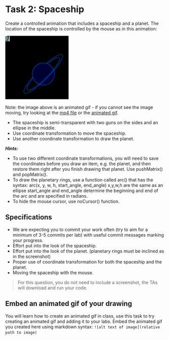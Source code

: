 # Task 2: Spaceship

Create a controlled animation that includes a spaceship and a planet. The location of the spaceship is controlled by the mouse as in this animation: 

![spaceship planet](../../images/spaceship_planet.gif)

Note: the image above is an animated gif - if you cannot see the image moving, try looking at the [mp4 file](../../images/spaceship_planet.mp4) or the [animated gif](../../images/spaceship_planet.gif).

- The spaceship is semi-transparent with two guns on the sides and an ellipse in the middle.
- Use coordinate transformation to move the spaceship.
- Use another coordinate transformation to draw the
planet.

 ***Hints:*** 
- To use two different coordinate transformations, you will need to save the coordinates before you draw an item, e.g. the planet, and then restore them right after you finish drawing that planet. Use pushMatrix() and popMatrix().
- To draw the planetary rings, use a function called arc() that has the syntax: 
      arc(x, y, w, h, start_angle, end_angle)
      x,y,w,h are the same as an ellipse
      start_angle and end_angle determine the beginning and end of the arc and are specified in radians.
- To hide the mouse cursor, use noCursor() function.

## Specifications

- We are expecting you to commit your work often (try to aim for a minimum of 3-5 commits per lab) with useful commit messages marking your progress.
- Effort put into the look of the spaceship.
- Effort put into the look of the planet. (planetary rings must be inclined as in the screenshot)
- Proper use of coordinate transformation for both the spaceship and the planet.
- Moving the spaceship with the mouse.

> For this question, you do not need to include a screenshot, the TAs will download and run your code.

## Embed an animated gif of your drawing

You will learn how to create an animated gif in class, use this task to try creating an animated gif and adding it to your labs.
Embed the animated gif you created here using markdown syntax: `![alt text of image](relative path to image)`